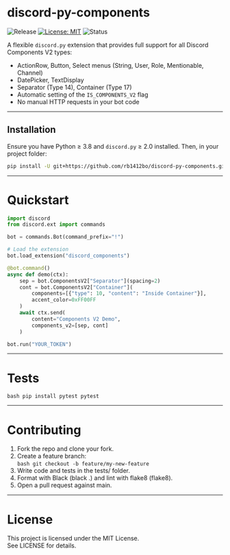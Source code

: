 # discord-py-components

![Release](https://img.shields.io/github/v/release/rb1412bo/discord-py-component)
[![License: MIT](https://img.shields.io/github/license/rb1412bo/discord-py-components)](LICENSE)
![Status](https://img.shields.io/pypi/status/discord-py-components)



A flexible `discord.py` extension that provides full support for all Discord Components V2 types:

- ActionRow, Button, Select menus (String, User, Role, Mentionable, Channel)  
- DatePicker, TextDisplay  
- Separator (Type 14), Container (Type 17)  
- Automatic setting of the `IS_COMPONENTS_V2` flag  
- No manual HTTP requests in your bot code  

---

## Installation

Ensure you have Python ≥ 3.8 and `discord.py` ≥ 2.0 installed. Then, in your project folder:

```bash
pip install -U git+https://github.com/rb1412bo/discord-py-components.git#egg=discord-py-components
```
 
---
# Quickstart

```py
import discord
from discord.ext import commands

bot = commands.Bot(command_prefix="!")

# Load the extension
bot.load_extension("discord_components")

@bot.command()
async def demo(ctx):
    sep = bot.ComponentsV2["Separator"](spacing=2)
    cont = bot.ComponentsV2["Container"](
        components=[{"type": 10, "content": "Inside Container"}],
        accent_color=0xFF00FF
    )
    await ctx.send(
        content="Components V2 Demo",
        components_v2=[sep, cont]
    )

bot.run("YOUR_TOKEN")

```
---

# Tests

`bash
pip install pytest
pytest
`

---

# Contributing

1. Fork the repo and clone your fork.  
2. Create a feature branch:  
   `bash
   git checkout -b feature/my-new-feature
   `  
3. Write code and tests in the tests/ folder.  
4. Format with Black (black .) and lint with flake8 (flake8).  
5. Open a pull request against main.

---

# License

This project is licensed under the MIT License.  
See LICENSE for details.  
